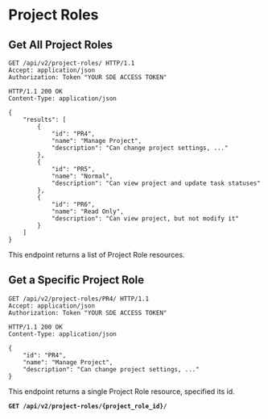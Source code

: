 # Project Roles

## Get All Project Roles

```http
GET /api/v2/project-roles/ HTTP/1.1
Accept: application/json
Authorization: Token "YOUR SDE ACCESS TOKEN"
```

```http
HTTP/1.1 200 OK
Content-Type: application/json

{
    "results": [
        {
            "id": "PR4",
            "name": "Manage Project",
            "description": "Can change project settings, ..."
        },
        {
            "id": "PR5",
            "name": "Normal",
            "description": "Can view project and update task statuses"
        },
        {
            "id": "PR6",
            "name": "Read Only",
            "description": "Can view project, but not modify it"
        }
    ]
}
```

This endpoint returns a list of Project Role resources.

## Get a Specific Project Role

```http
GET /api/v2/project-roles/PR4/ HTTP/1.1
Accept: application/json
Authorization: Token "YOUR SDE ACCESS TOKEN"
```

```http
HTTP/1.1 200 OK
Content-Type: application/json

{
    "id": "PR4",
    "name": "Manage Project",
    "description": "Can change project settings, ..."
}
```
This endpoint returns a single Project Role resource, specified its id.

**`GET /api/v2/project-roles/{project_role_id}/`**
